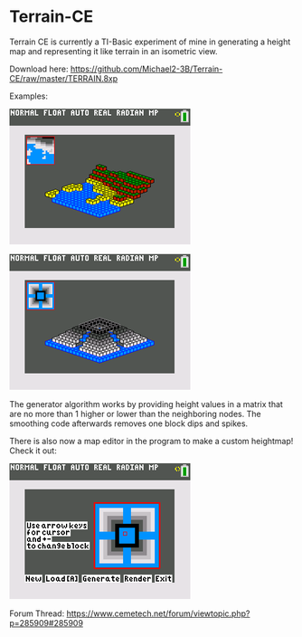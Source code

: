 # Terrain-CE
Terrain CE is currently a TI-Basic experiment of mine in generating a height map and representing it like terrain in an isometric view.

Download here: https://github.com/Michael2-3B/Terrain-CE/raw/master/TERRAIN.8xp

Examples:

![Isometric Beach Terrain](https://raw.githubusercontent.com/Michael2-3B/Terrain-CE/master/screenshots/beach.png)

![Isometric Pyramid Terrain](https://raw.githubusercontent.com/Michael2-3B/Terrain-CE/master/screenshots/pyramid.png)

The generator algorithm works by providing height values in a matrix that are no more than 1 higher or lower than the neighboring nodes.
The smoothing code afterwards removes one block dips and spikes.

There is also now a map editor in the program to make a custom heightmap! Check it out:

![Height Map Editor](https://raw.githubusercontent.com/Michael2-3B/Terrain-CE/master/screenshots/mapeditor.png)

Forum Thread:
https://www.cemetech.net/forum/viewtopic.php?p=285909#285909
